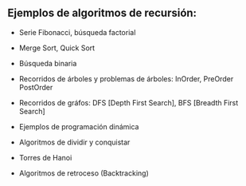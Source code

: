
## Ejemplos de algoritmos de recursión:

- Serie Fibonacci, búsqueda factorial

- Merge Sort, Quick Sort

- Búsqueda binaria

- Recorridos de árboles y problemas de árboles: InOrder, PreOrder PostOrder

- Recorridos de gráfos: DFS [Depth First Search], BFS [Breadth First Search]

- Ejemplos de programación dinámica

- Algoritmos de dividir y conquistar

- Torres de Hanoi

- Algoritmos de retroceso (Backtracking)
